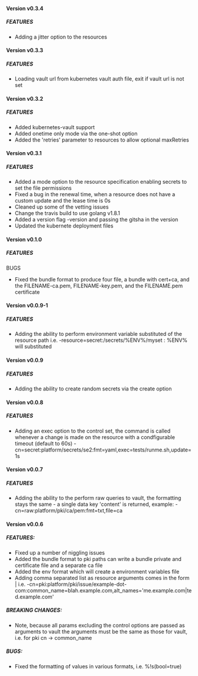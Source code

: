 
#### **Version v0.3.4**

##### FEATURES

 * Adding a jitter option to the resources

#### **Version v0.3.3**

##### FEATURES

 * Loading vault url from kubernetes vault auth file, exit if vault url is not set

#### **Version v0.3.2**

##### FEATURES

 * Added kubernetes-vault support
 * Added onetime only mode via the one-shot option
 * Added the 'retries' parameter to resources to allow optional maxRetries

#### **Version v0.3.1**

##### FEATURES

 * Added a mode option to the resource specification enabling secrets to set the file permissions
 * Fixed a bug in the renewal time, when a resource does not have a custom update and the lease time is 0s
 * Cleaned up some of the vetting issues
 * Change the travis build to use golang v1.8.1
 * Added a version flag -version and passing the gitsha in the version
 * Updated the kubernete deployment files

#### **Version v0.1.0**

##### FEATURES

BUGS
 * Fixed the bundle format to produce four file, a bundle with cert+ca, and the FILENAME-ca.pem, FILENAME-key.pem,
   and the FILENAME.pem certificate

#### **Version v0.0.9-1**

##### FEATURES

 * Adding the ability to perform environment variable substituted of the resource path i.e.
   -resource=secret:/secrets/%ENV%/myset : %ENV% will substituted

#### **Version v0.0.9**

##### FEATURES

 * Adding the ability to create random secrets via the create option

#### **Version v0.0.8**

##### FEATURES

 * Adding an exec option to the control set, the command is called whenever a change is made on the resource with a
   condfigurable timeout (default to 60s)
   -cn=secret:platform/secrets/se2:fmt=yaml,exec=tests/runme.sh,update=1s

#### **Version v0.0.7**

##### FEATURES
 * Adding the ability to the perform raw queries to vault, the formatting stays the same - a single
   data key 'content' is returned, example: -cn=raw:platform/pki/ca/pem:fmt=txt,file=ca

#### **Version v0.0.6**

##### FEATURES:

 * Fixed up a number of niggling issues
 * Added the bundle format to pki paths can write a bundle private and certificate file and a separate ca file
 * Added the env format which will create a environment variables file
 * Adding comma separated list as resource arguments comes in the form <ARG>|<ARG> i.e.
   -cn=pki:platform/pki/issue/example-dot-com:common_name=blah.example.com,alt_names='me.example.com|ted.example.com'

##### BREAKING CHANGES:
 * Note, because all params excluding the control options are passed as arguments to vault the arguments must be the
   same as those for vault, i.e. for pki cn -> common_name

##### BUGS:

 * Fixed the formatting of values in various formats, i.e. %!s(bool=true)
